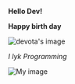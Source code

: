 **Hello Dev!**

**Happy birth day**

![devota's image](https://img.freepik.com/free-photo/gold-elements-birthday-party-cake_23-2150397230.jpg?size=626&ext=jpg&ga=GA1.1.1730595661.1694525209)

_I lyk Programming_

![My image](https://img.freepik.com/free-vector/hand-drawn-annual-calendar-template_23-2149716984.jpg?size=626&ext=jpg&ga=GA1.2.749340833.1694266640)

